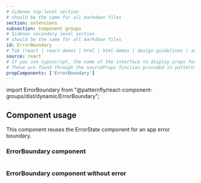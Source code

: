 ```yaml
---
# Sidenav top-level section
# should be the same for all markdown files
section: extensions
subsection: Component groups
# Sidenav secondary level section
# should be the same for all markdown files
id: ErrorBoundary
# Tab (react | react-demos | html | html-demos | design-guidelines | accessibility)
source: react
# If you use typescript, the name of the interface to display props for
# These are found through the sourceProps function provided in patternfly-docs.source.js
propComponents: ['ErrorBoundary']
---
```


import ErrorBoundary from "@patternfly/react-component-groups/dist/dynamic/ErrorBoundary";

## Component usage

This component reuses the ErrorState component for an app error boundary.

### ErrorBoundary component

```js file="./ErrorBoundaryExample.tsx"

```

### ErrorBoundary component without error

```js file="./ErrorBoundaryNoExample.tsx"

```
